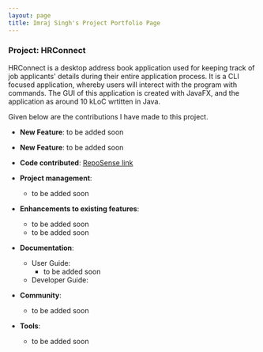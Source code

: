 ```yaml
---
layout: page
title: Imraj Singh's Project Portfolio Page
---
```


### Project: HRConnect

HRConnect is a desktop address book application used for keeping track of job applicants' details during their entire application process. It is a CLI focused application, whereby users will interect with the program with commands. The GUI of this application is created with JavaFX, and the application as around 10 kLoC wrtitten in Java.

Given below are the contributions I have made to this project.

* **New Feature**: to be added soon

* **New Feature**: to be added soon

* **Code contributed**: [RepoSense link](https://nus-cs2103-ay2122s2.github.io/tp-dashboard/?search=imrajsinghsandhu&breakdown=true)

* **Project management**:
  * to be added soon

* **Enhancements to existing features**:
  * to be added soon
  * to be added soon

* **Documentation**:
  * User Guide:
    * to be added soon
  * Developer Guide:

* **Community**:
  * to be added soon
  
* **Tools**:
  * to be added soon
